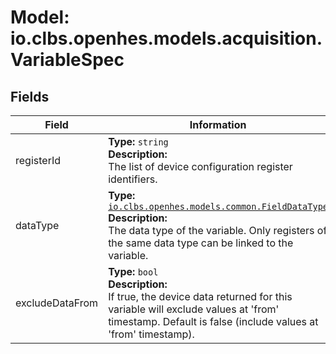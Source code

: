 # Model: io.clbs.openhes.models.acquisition.VariableSpec

## Fields

| Field | Information |
| --- | --- |
| registerId | <b>Type:</b> `string`<br><b>Description:</b><br>The list of device configuration register identifiers. |
| dataType | <b>Type:</b> [`io.clbs.openhes.models.common.FieldDataType`](enum-io-clbs-openhes-models-common-fielddatatype.md)<br><b>Description:</b><br>The data type of the variable. Only registers of the same data type can be linked to the variable. |
| excludeDataFrom | <b>Type:</b> `bool`<br><b>Description:</b><br>If true, the device data returned for this variable will exclude values at 'from' timestamp. Default is false (include values at 'from' timestamp). |

